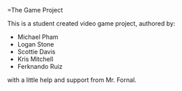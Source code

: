 =The Game Project

This is a student created video game project, authored by:

* Michael Pham
* Logan Stone
* Scottie Davis
* Kris Mitchell
* Ferknando Ruiz

with a little help and support from Mr. Fornal.